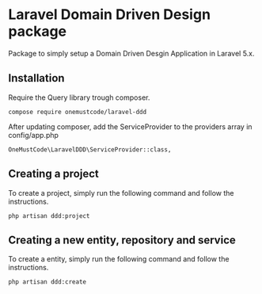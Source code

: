 # Laravel Domain Driven Design package
Package to simply setup a Domain Driven Desgin Application in Laravel 5.x.

## Installation
Require the Query library trough composer.
```
compose require onemustcode/laravel-ddd
```

After updating composer, add the ServiceProvider to the providers array in config/app.php
```
OneMustCode\LaravelDDD\ServiceProvider::class,
```

## Creating a project
To create a project, simply run the following command and follow the instructions.

```
php artisan ddd:project
```

## Creating a new entity, repository and service
To create a entity, simply run the following command and follow the instructions.

```
php artisan ddd:create
```

